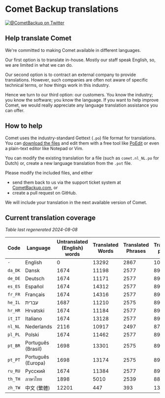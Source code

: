 # Comet Backup translations

[![@CometBackup on Twitter](https://img.shields.io/badge/twitter-%40CometBackup-blue.svg?style=flat)](https://twitter.com/CometBackup)

## Help translate Comet

We're committed to making Comet available in different languages.

Our first option is to translate in-house. Mostly our staff speak English, so, we are limited in what we can do.

Our second option is to contract an external company to provide translations. However, such companies are often not aware of specific technical terms, or how things work in this industry.

Hence we turn to our third option: our customers. You know the industry; you know the software; you know the language. If you want to help improve Comet, we would really appreciate any language translation assistance you can offer.

## How to help

Comet uses the industry-standard Gettext (`.po`) file format for translations. You can [download the files](https://github.com/CometBackup/translations/archive/master.zip) and edit them with a free tool like [PoEdit](https://poedit.net/) or even a plain-text editor like Notepad or Vim.

You can modify the existing translation for a file (such as `comet.nl_NL.po` for Dutch) or, create a new language translation from the `.pot` file.

Please modify the included files, and either 
- send them back to us via the support ticket system at [CometBackup.com](https://cometbackup.com/), or
- create a pull request on GitHub.

We will include your translation in the next available version of Comet.

## Current translation coverage

*Table last regenerated 2024-08-08*

|Code    |Language              |Untranslated (English) words |Translated Words |Translated Phrases |Translation percent
|--------|----------------------|-----------------------------|-----------------|-------------------|--------------------
|`-`     |English               |0                            |13292            |2867               |  100.00
|`da_DK` |Dansk‬                |1674                         |11198            |2577               |   89.88
|`de_DE` |Deutsch               |1674                         |11171            |2577               |   89.88
|`es_ES` |Español               |1674                         |14312            |2577               |   89.88
|`fr_FR` |Français              |1674                         |14316            |2577               |   89.88
|`he_IL` |עברית‬                 |1687                         |11210            |2575               |   89.82
|`hr_HR` |Hrvatski              |1674                         |11184            |2577               |   89.88
|`it_IT` |Italiano              |1674                         |13128            |2577               |   89.88
|`nl_NL` |Nederlands            |2116                         |10917            |2497               |   87.09
|`pl_PL` |Polski                |1674                         |11462            |2577               |   89.88
|`pt_BR` |Português (Brasil)    |1698                         |13301            |2575               |   89.82
|`pt_PT` |Português (Europa)    |1698                         |13174            |2575               |   89.82
|`ru_RU` |Русский               |1674                         |11384            |2577               |   89.88
|`th_TH` |ภาษาไทย‬              |1898                         |5010             |2539               |   88.56
|`zh_TW` |中文 (繁體)               |12201                        |447              |393                |   13.71
